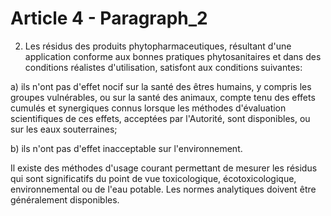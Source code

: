 # Article 4 - Paragraph_2

2. Les résidus des produits phytopharmaceutiques, résultant d'une application conforme aux bonnes pratiques phytosanitaires et dans des conditions réalistes d'utilisation, satisfont aux conditions suivantes:

a) ils n'ont pas d'effet nocif sur la santé des êtres humains, y compris les groupes vulnérables, ou sur la santé des animaux, compte tenu des effets cumulés et synergiques connus lorsque les méthodes d'évaluation scientifiques de ces effets, acceptées par l'Autorité, sont disponibles, ou sur les eaux souterraines;

b) ils n'ont pas d'effet inacceptable sur l'environnement.

Il existe des méthodes d'usage courant permettant de mesurer les résidus qui sont significatifs du point de vue toxicologique, écotoxicologique, environnemental ou de l'eau potable. Les normes analytiques doivent être généralement disponibles.